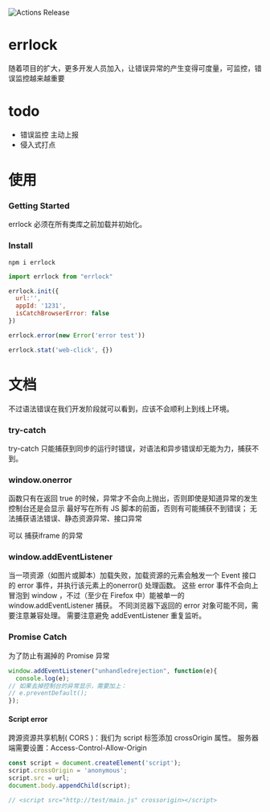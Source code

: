 ![Actions Release](https://github.com/nanzm/errlock/workflows/Actions%20Release/badge.svg?branch=master)
# errlock 

随着项目的扩大，更多开发人员加入，让错误异常的产生变得可度量，可监控，错误监控越来越重要

# todo
- 错误监控 主动上报
- 侵入式打点

# 使用

### Getting Started
errlock 必须在所有类库之前加载并初始化。

### Install
```shell script
npm i errlock

```
```javascript
import errlock from "errlock"

errlock.init({
  url:'',
  appId: '1231',
  isCatchBrowserError: false
})

errlock.error(new Error('error test'))

errlock.stat('web-click', {})
```

# 文档

不过语法错误在我们开发阶段就可以看到，应该不会顺利上到线上环境。

### try-catch
try-catch 只能捕获到同步的运行时错误，对语法和异步错误却无能为力，捕获不到。

### window.onerror
函数只有在返回 true 的时候，异常才不会向上抛出，否则即使是知道异常的发生控制台还是会显示
最好写在所有 JS 脚本的前面，否则有可能捕获不到错误；
无法捕获语法错误、静态资源异常、接口异常

可以 捕获iframe 的异常

### window.addEventListener
当一项资源（如图片或脚本）加载失败，加载资源的元素会触发一个 Event 接口的 error 事件，并执行该元素上的onerror() 处理函数。
这些 error 事件不会向上冒泡到 window ，不过（至少在 Firefox 中）能被单一的window.addEventListener 捕获。
不同浏览器下返回的 error 对象可能不同，需要注意兼容处理。
需要注意避免 addEventListener 重复监听。


### Promise Catch
为了防止有漏掉的 Promise 异常
```javascript
window.addEventListener("unhandledrejection", function(e){
  console.log(e);
// 如果去掉控制台的异常显示，需要加上：
// e.preventDefault();
});
```
#### Script error
跨源资源共享机制( CORS )：我们为 script 标签添加 crossOrigin 属性。
服务器端需要设置：Access-Control-Allow-Origin
```javascript
const script = document.createElement('script');
script.crossOrigin = 'anonymous';
script.src = url;
document.body.appendChild(script);

// <script src="http://test/main.js" crossorigin></script>
```
